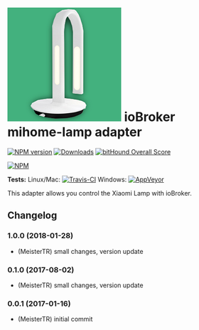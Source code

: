 ![Logo](media/mihome-lamp.png)
ioBroker mihome-lamp adapter
=================

[![NPM version](http://img.shields.io/npm/v/iobroker.mihome-lamp.svg)](https://www.npmjs.com/package/iobroker.mihome-lamp)
[![Downloads](https://img.shields.io/npm/dm/iobroker.mihome-lamp.svg)](https://www.npmjs.com/package/iobroker.mihome-lamp)
[![bitHound Overall Score](https://www.bithound.io/github/MeisterTR/ioBroker.mihome-lamp/badges/score.svg)](https://www.bithound.io/github/MeisterTR/ioBroker.mihome-lamp)

[![NPM](https://nodei.co/npm/iobroker.mihome-lamp.png?downloads=true)](https://nodei.co/npm/iobroker.mihome-lamp/)

**Tests:** Linux/Mac: [![Travis-CI](https://api.travis-ci.org/MeisterTR/ioBroker.mihome-lamp.svg?branch=master)](https://travis-ci.org/MeisterTR/ioBroker.mihome-lamp)
Windows: [![AppVeyor](https://ci.appveyor.com/api/projects/status/github/MeisterTR/iobroker.mihome-lamp?branch=master&svg=true)](https://ci.appveyor.com/project/MeisterTR/iobroker-mihome-lamp/)


This adapter allows you control the Xiaomi Lamp with ioBroker.



## Changelog
### 1.0.0 (2018-01-28)
* (MeisterTR) small changes, version update
### 0.1.0 (2017-08-02)
* (MeisterTR) small changes, version update
### 0.0.1 (2017-01-16)
* (MeisterTR) initial commit
